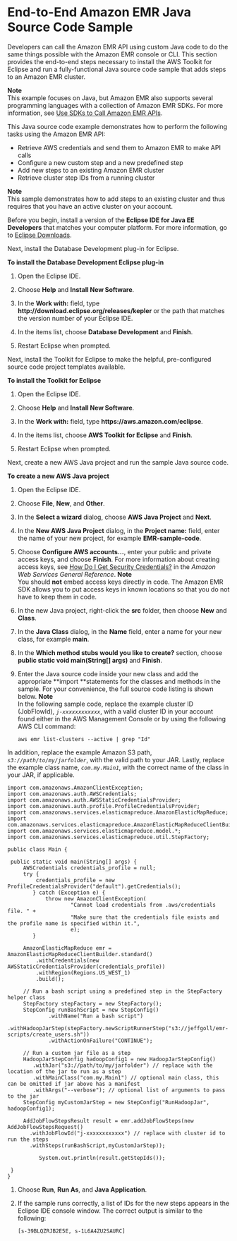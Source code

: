 # End\-to\-End Amazon EMR Java Source Code Sample<a name="emr-common-programming-sample"></a>

Developers can call the Amazon EMR API using custom Java code to do the same things possible with the Amazon EMR console or CLI\. This section provides the end\-to\-end steps necessary to install the AWS Toolkit for Eclipse and run a fully\-functional Java source code sample that adds steps to an Amazon EMR cluster\.

**Note**  
This example focuses on Java, but Amazon EMR also supports several programming languages with a collection of Amazon EMR SDKs\. For more information, see [Use SDKs to Call Amazon EMR APIs](call-emr-using-sdks.md)\.

 This Java source code example demonstrates how to perform the following tasks using the Amazon EMR API: 
+ Retrieve AWS credentials and send them to Amazon EMR to make API calls
+ Configure a new custom step and a new predefined step
+ Add new steps to an existing Amazon EMR cluster
+ Retrieve cluster step IDs from a running cluster

**Note**  
This sample demonstrates how to add steps to an existing cluster and thus requires that you have an active cluster on your account\.

Before you begin, install a version of the **Eclipse IDE for Java EE Developers** that matches your computer platform\. For more information, go to [Eclipse Downloads](http://www.eclipse.org/downloads/)\.

Next, install the Database Development plug\-in for Eclipse\.

**To install the Database Development Eclipse plug\-in**

1. Open the Eclipse IDE\.

1. Choose **Help** and **Install New Software**\.

1. In the **Work with:** field, type **http://download\.eclipse\.org/releases/kepler** or the path that matches the version number of your Eclipse IDE\.

1. In the items list, choose **Database Development** and **Finish**\.

1. Restart Eclipse when prompted\.

Next, install the Toolkit for Eclipse to make the helpful, pre\-configured source code project templates available\.

**To install the Toolkit for Eclipse**

1. Open the Eclipse IDE\.

1. Choose **Help** and **Install New Software**\.

1. In the **Work with:** field, type **https://aws\.amazon\.com/eclipse**\.

1. In the items list, choose **AWS Toolkit for Eclipse** and **Finish**\.

1. Restart Eclipse when prompted\.

Next, create a new AWS Java project and run the sample Java source code\.

**To create a new AWS Java project**

1. Open the Eclipse IDE\.

1. Choose **File**, **New**, and **Other**\.

1. In the **Select a wizard** dialog, choose **AWS Java Project** and **Next**\.

1. In the **New AWS Java Project** dialog, in the **Project name:** field, enter the name of your new project, for example **EMR\-sample\-code**\.

1. Choose **Configure AWS accounts…**, enter your public and private access keys, and choose **Finish**\. For more information about creating access keys, see [How Do I Get Security Credentials?](https://docs.aws.amazon.com/general/latest/gr/getting-aws-sec-creds.html) in the *Amazon Web Services General Reference*\.
**Note**  
You should **not** embed access keys directly in code\. The Amazon EMR SDK allows you to put access keys in known locations so that you do not have to keep them in code\.

1. In the new Java project, right\-click the **src** folder, then choose **New** and **Class**\.

1. In the **Java Class** dialog, in the **Name** field, enter a name for your new class, for example **main**\.

1. In the **Which method stubs would you like to create?** section, choose **public static void main\(String\[\] args\)** and **Finish**\.

1. Enter the Java source code inside your new class and add the appropriate **import **statements for the classes and methods in the sample\. For your convenience, the full source code listing is shown below\. 
**Note**  
In the following sample code, replace the example cluster ID \(JobFlowId\), *`j-xxxxxxxxxxxx`*, with a valid cluster ID in your account found either in the AWS Management Console or by using the following AWS CLI command:   

   ```
   aws emr list-clusters --active | grep "Id"
   ```
In addition, replace the example Amazon S3 path, *`s3://path/to/my/jarfolder`*, with the valid path to your JAR\. Lastly, replace the example class name, *`com.my.Main1`*, with the correct name of the class in your JAR, if applicable\. 

   ```
   import com.amazonaws.AmazonClientException;
   import com.amazonaws.auth.AWSCredentials;
   import com.amazonaws.auth.AWSStaticCredentialsProvider;
   import com.amazonaws.auth.profile.ProfileCredentialsProvider;
   import com.amazonaws.services.elasticmapreduce.AmazonElasticMapReduce;
   import com.amazonaws.services.elasticmapreduce.AmazonElasticMapReduceClientBuilder;
   import com.amazonaws.services.elasticmapreduce.model.*;
   import com.amazonaws.services.elasticmapreduce.util.StepFactory;
   
   public class Main {
   
   	public static void main(String[] args) {
   		AWSCredentials credentials_profile = null;		
   		try {
   			credentials_profile = new ProfileCredentialsProvider("default").getCredentials();
           } catch (Exception e) {
               throw new AmazonClientException(
                       "Cannot load credentials from .aws/credentials file. " +
                       "Make sure that the credentials file exists and the profile name is specified within it.",
                       e);
           }
   		
   		AmazonElasticMapReduce emr = AmazonElasticMapReduceClientBuilder.standard()
   			.withCredentials(new AWSStaticCredentialsProvider(credentials_profile))
   			.withRegion(Regions.US_WEST_1)
   			.build();
           
   		// Run a bash script using a predefined step in the StepFactory helper class
   	    StepFactory stepFactory = new StepFactory();
   	    StepConfig runBashScript = new StepConfig()
   	    		.withName("Run a bash script") 
   	    		.withHadoopJarStep(stepFactory.newScriptRunnerStep("s3://jeffgoll/emr-scripts/create_users.sh"))
   	    		.withActionOnFailure("CONTINUE");
   
   	    // Run a custom jar file as a step
   	    HadoopJarStepConfig hadoopConfig1 = new HadoopJarStepConfig()
   	       .withJar("s3://path/to/my/jarfolder") // replace with the location of the jar to run as a step
   	       .withMainClass("com.my.Main1") // optional main class, this can be omitted if jar above has a manifest
   	       .withArgs("--verbose"); // optional list of arguments to pass to the jar
   	    StepConfig myCustomJarStep = new StepConfig("RunHadoopJar", hadoopConfig1);
   
   	    AddJobFlowStepsResult result = emr.addJobFlowSteps(new AddJobFlowStepsRequest()
   		  .withJobFlowId("j-xxxxxxxxxxxx") // replace with cluster id to run the steps
   		  .withSteps(runBashScript,myCustomJarStep));
   	    
             System.out.println(result.getStepIds());
   
   	}
   }
   ```

1. Choose **Run**, **Run As**, and **Java Application**\.

1. If the sample runs correctly, a list of IDs for the new steps appears in the Eclipse IDE console window\. The correct output is similar to the following:

   ```
   [s-39BLQZRJB2E5E, s-1L6A4ZU2SAURC]
   ```